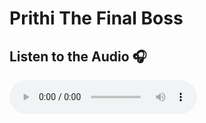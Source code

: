 
# Prithi The Final Boss

## Listen to the Audio 🎧

<audio controls>
  <source src="AverageNonIITIAN.mp3" type="audio/mpeg">
  Your browser does not support the audio element.
</audio>
